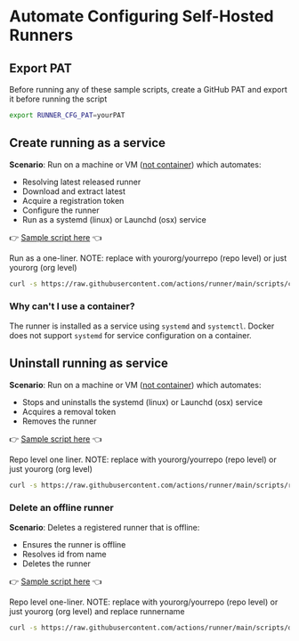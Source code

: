 # Automate Configuring Self-Hosted Runners


## Export PAT

Before running any of these sample scripts, create a GitHub PAT and export it before running the script

```bash
export RUNNER_CFG_PAT=yourPAT
```

## Create running as a service

**Scenario**: Run on a machine or VM ([not container](#why-cant-i-use-a-container)) which automates:

 - Resolving latest released runner
 - Download and extract latest
 - Acquire a registration token
 - Configure the runner
 - Run as a systemd (linux) or Launchd (osx) service

:point_right: [Sample script here](../scripts/create-latest-svc.sh) :point_left:

Run as a one-liner. NOTE: replace with yourorg/yourrepo (repo level) or just yourorg (org level) 
```bash
curl -s https://raw.githubusercontent.com/actions/runner/main/scripts/create-latest-svc.sh | bash -s yourorg/yourrepo
```

### Why can't I use a container?

The runner is installed as a service using `systemd` and `systemctl`. Docker does not support `systemd` for service configuration on a container.

## Uninstall running as service 

**Scenario**: Run on a machine or VM ([not container](#why-cant-i-use-a-container)) which automates:

 - Stops and uninstalls the systemd (linux) or Launchd (osx) service
 - Acquires a removal token
 - Removes the runner

:point_right: [Sample script here](../scripts/remove-svc.sh) :point_left:

Repo level one liner.  NOTE: replace with yourorg/yourrepo (repo level) or just yourorg (org level) 
```bash
curl -s https://raw.githubusercontent.com/actions/runner/main/scripts/remove-svc.sh | bash -s yourorg/yourrepo
```

### Delete an offline runner

**Scenario**: Deletes a registered runner that is offline:

 - Ensures the runner is offline
 - Resolves id from name
 - Deletes the runner

:point_right: [Sample script here](../scripts/delete.sh) :point_left:

Repo level one-liner.  NOTE: replace with yourorg/yourrepo (repo level) or just yourorg (org level) and replace runnername
```bash
curl -s https://raw.githubusercontent.com/actions/runner/main/scripts/delete.sh | bash -s yourorg/yourrepo runnername
```
